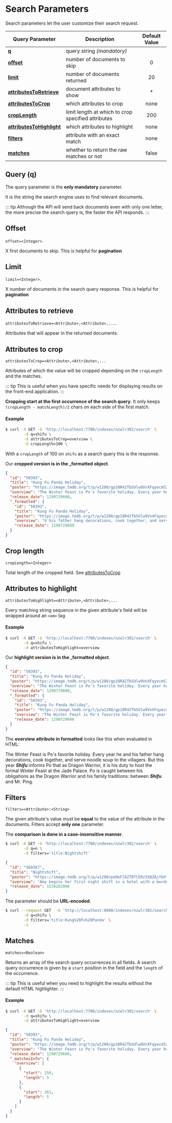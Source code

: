 # Search Parameters

Search parameters let the user customize their search request.

| Query Parameter                                                                                   | Description                                        | Default Value |
| ------------------------------------------------------------------------------------------------- | -------------------------------------------------- | :-----------: |
| **[q](/guides/advanced_guides/search_parameters.md#query-q)**                                     | query string _(mandatory)_                         |               |
| **[offset](/guides/advanced_guides/search_parameters.md#offset)**                                 | number of documents to skip                        |       0       |
| **[limit](/guides/advanced_guides/search_parameters.md#limit)**                                   | number of documents returned                       |      20       |
| **[attributesToRetrieve](/guides/advanced_guides/search_parameters.md#attributes-to-retrieve)**   | document attributes to show                        |      \*       |
| **[attributesToCrop](/guides/advanced_guides/search_parameters.md#attributes-to-crop)**           | which attributes to crop                           |     none      |
| **[cropLength](/guides/advanced_guides/search_parameters.md#crop-length)**                        | limit length at which to crop specified attributes |      200      |
| **[attributesToHighlight](/guides/advanced_guides/search_parameters.md#attributes-to-highlight)** | which attributes to highlight                      |     none      |
| **[filters](/guides/advanced_guides/search_parameters.md#filters)**                               | attribute with an exact match                      |     none      |
| **[matches](/guides/advanced_guides/search_parameters.md#matches)**                               | whether to return the raw matches or not           |     false     |

## Query (q)

The query parameter is the **only mandatory** parameter.

It is the string the search engine uses to find relevant documents.

::: tip
Although the API will send back documents even with only one letter, the more precise the search query is, the faster the API responds.
:::

## Offset

`offset=<Integer>`.

X first documents to skip. This is helpful for **pagination**

## Limit

`limit=<Integer>`.

X number of documents in the search query response. This is helpful for **pagination**

## Attributes to retrieve

`attributesToRetrieve=<Attribute>,<Attribute>,...`.

Attributes that will appear in the returned documents.

## Attributes to crop

`attributesToCrop=<Attribute>,<Attribute>,...`

Attributes of which the value will be cropped depending on the `cropLength` and the matches.

::: tip
This is useful when you have specific needs for displaying results on the front-end application.
:::

**Cropping start at the first occurrence of the search query**. It only keeps `(cropLength - matchLength)/2` chars on each side of the first match.

#### Example

```bash
$ curl -X GET -G 'http://localhost:7700/indexes/nzwlr302/search' \
        -d q=shifu \
        -d attributesToCrop=overview \
        -d cropLength=100 \
```

With a `cropLength` of 100 on `shifu` as a search query this is the response.

Our **cropped version is in the \_formatted object**.

```json
{
  "id": "50393",
  "title": "Kung Fu Panda Holiday",
  "poster": "https://image.tmdb.org/t/p/w1280/gp18R42TbSUlw9VnXFqyecm52lq.jpg",
  "overview": "The Winter Feast is Po's favorite holiday. Every year he and his father hang decorations, cook together, and serve noodle soup to the villagers. But this year Shifu informs Po that as Dragon Warrior, it is his duty to host the formal Winter Feast at the Jade Palace. Po is caught between his obligations as the Dragon Warrior and his family traditions: between Shifu and Mr. Ping.",
  "release_date": 1290729600,
  "_formatted": {
    "id": "50393",
    "title": "Kung Fu Panda Holiday",
    "poster": "https://image.tmdb.org/t/p/w1280/gp18R42TbSUlw9VnXFqyecm52lq.jpg",
    "overview": "d his father hang decorations, cook together, and serve noodle soup to the villagers. But this year Shifu informs Po that as Dragon Warrior, it is his duty to host the formal Winter Feast at the Jade ",
    "release_date": 1290729600
  }
}
```

## Crop length

`cropLength=<Integer>`

Total length of the cropped field. See [attributesToCrop](/guides/advanced_guides/search_parameters.md#attributes-to-crop)

## Attributes to highlight

`attributesToHighlight=<Attribute>,<Attribute>,...`

Every matching string sequence in the given attribute's field will be wrapped around an `<em>` tag

#### Example

```bash
$ curl -X GET -G 'http://localhost:7700/indexes/nzwlr302/search' \
        -d q=shifu \
        -d attributesToHighlight=overview
```

Our **highlight version is in the \_formatted object**.

```json
{
  "id": "50393",
  "title": "Kung Fu Panda Holiday",
  "poster": "https://image.tmdb.org/t/p/w1280/gp18R42TbSUlw9VnXFqyecm52lq.jpg",
  "overview": "The Winter Feast is Po's favorite holiday. Every year he and his father hang decorations, cook together, and serve noodle soup to the villagers. But this year Shifu informs Po that as Dragon Warrior, it is his duty to host the formal Winter Feast at the Jade Palace. Po is caught between his obligations as the Dragon Warrior and his family traditions: between Shifu and Mr. Ping.",
  "release_date": 1290729600,
  "_formatted": {
    "id": "50393",
    "title": "Kung Fu Panda Holiday",
    "poster": "https://image.tmdb.org/t/p/w1280/gp18R42TbSUlw9VnXFqyecm52lq.jpg",
    "overview": "The Winter Feast is Po's favorite holiday. Every year he and his father hang decorations, cook together, and serve noodle soup to the villagers. But this year <em>Shifu</em> informs Po that as Dragon Warrior, it is his duty to host the formal Winter Feast at the Jade Palace. Po is caught between his obligations as the Dragon Warrior and his family traditions: between <em>Shifu</em> and Mr. Ping.",
    "release_date": 1290729600
  }
}
```

The **overview attribute in formatted** looks like this when evaluated in HTML:

The Winter Feast is Po's favorite holiday. Every year he and his father hang decorations, cook together, and serve noodle soup to the villagers. But this year <em>**Shifu**</em> informs Po that as Dragon Warrior, it is his duty to host the formal Winter Feast at the Jade Palace. Po is caught between his obligations as the Dragon Warrior and his family traditions: between <em>**Shifu**</em> and Mr. Ping.

## Filters

`filters=<Attribute>:<String>`

The given attribute's value must be **equal** to the value of the attribute in the documents. Filters accept **only one** parameter.

The **comparison is done in a case-insensitive manner**.

```bash
$ curl -X GET -G 'http://localhost:7700/indexes/nzwlr302/search' \
        -d q=n \
        -d filters='title:Nightshift'
```

```json
{
  "id": "569367",
  "title": "Nightshift",
  "poster": "https://image.tmdb.org/t/p/w1280/peOeFl8ZTBTCERz5XQZAjYbXYsQ.jpg",
  "overview": "Amy begins her first night shift in a hotel with a murderous past. Witnessing terrifying events and trapped within a loop, Amy must find a way to escape the flesh obsessed murderer and save residents of the hotel.",
  "release_date": 1536282000
}
```

The parameter should be **URL-encoded**.

```bash
$ curl --request GET  -G 'http://localhost:8080/indexes/nzwlr302/search' \
        -d q=shifu \
        -d filters='title:Kung%20Fu%20Panda' \
        -i
```

## Matches

`matches=<Boolean>`

Returns an array of the search query occurrences in all fields. A search query occurrence is given by a `start` position in the field and the `length` of the occurrence.

::: tip
This is useful when you need to highlight the results without the default HTML highlighter.
:::

#### Example

```bash
$ curl -X GET -G 'http://localhost:7700/indexes/nzwlr302/search' \
        -d q=shifu \
        -d attributesToHighlight=overview
```

```json
{
  "id": "50393",
  "title": "Kung Fu Panda Holiday",
  "poster": "https://image.tmdb.org/t/p/w1280/gp18R42TbSUlw9VnXFqyecm52lq.jpg",
  "overview": "The Winter Feast is Po's favorite holiday. Every year he and his father hang decorations, cook together, and serve noodle soup to the villagers. But this year Shifu informs Po that as Dragon Warrior, it is his duty to host the formal Winter Feast at the Jade Palace. Po is caught between his obligations as the Dragon Warrior and his family traditions: between Shifu and Mr. Ping.",
  "release_date": 1290729600,
  "_matchesInfo": {
    "overview": [
      {
        "start": 159,
        "length": 5
      },
      {
        "start": 361,
        "length": 5
      }
    ]
  }
}
```
